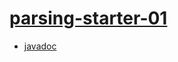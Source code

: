 # [parsing-starter-01](https://github.com/UCSB-CS56-F17/parsing-starter-01)

* [javadoc](apidocs/)


